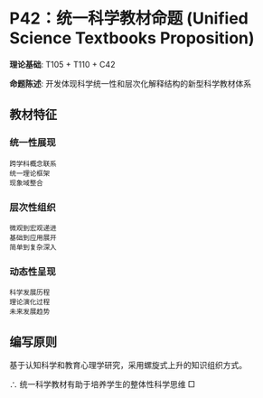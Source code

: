 # P42：统一科学教材命题 (Unified Science Textbooks Proposition)  

**理论基础**: T105 + T110 + C42  

**命题陈述**: 开发体现科学统一性和层次化解释结构的新型科学教材体系  

## 教材特征  

### 统一性展现  
```  
跨学科概念联系  
统一理论框架  
现象域整合  
```  

### 层次性组织  
```  
微观到宏观递进  
基础到应用展开  
简单到复杂深入  
```  

### 动态性呈现  
```  
科学发展历程  
理论演化过程  
未来发展趋势  
```  

## 编写原则  

基于认知科学和教育心理学研究，采用螺旋式上升的知识组织方式。  

∴ 统一科学教材有助于培养学生的整体性科学思维 □  